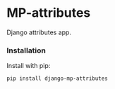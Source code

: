 # MP-attributes

Django attributes app.

### Installation

Install with pip:

```
pip install django-mp-attributes
```
